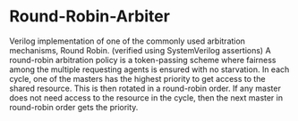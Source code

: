 # Round-Robin-Arbiter
Verilog implementation of one of the commonly used arbitration mechanisms, Round Robin. (verified using SystemVerilog assertions) 
A round-robin arbitration policy is a token-passing scheme where fairness among the multiple requesting agents is ensured with no starvation.
In each cycle, one of the masters has the highest priority to get access to the shared resource. This is then rotated in a round-robin order. If any master does not need access to the resource in the cycle, then the next master in round-robin order gets the priority.
